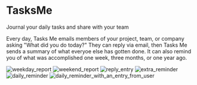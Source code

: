 # TasksMe
Journal your daily tasks and share with your team

Every day, Tasks Me emails members of your project, team, or company asking "What did you do today?" They can reply via email, then Tasks Me sends a summary of what everyoe else has gotten done. It can also remind you of what was accomplished one week, three months, or one year ago.

![weekday_report](https://github.com/savetz/TasksMe/assets/15160098/c687cf0b-a56c-4ae8-8732-fc94d0d6483b)
![weekend_report](https://github.com/savetz/TasksMe/assets/15160098/42f0f1e2-59f9-495f-8d16-d68b62c9ead1)
![reply_entry](https://github.com/savetz/TasksMe/assets/15160098/499006ae-aa36-43d7-ba07-d70316b58e33)
![extra_reminder](https://github.com/savetz/TasksMe/assets/15160098/f69570a6-f5a0-4e41-b72a-bf1b7df2ba9b)
![daily_reminder](https://github.com/savetz/TasksMe/assets/15160098/03ff77be-6406-4af8-a854-916fb6375518)
![daily_reminder_with_an_entry_from_user](https://github.com/savetz/TasksMe/assets/15160098/a968b4f9-99bd-4f68-8a65-30c160719036)
